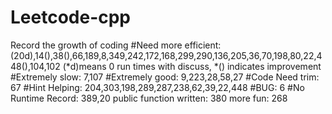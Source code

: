 # Leetcode-cpp
Record the growth of coding
#Need more efficient: (20d),14(),38(),66,189,8,349,242,172,168,299,290,136,205,36,70,198,80,22,448(),104,102
(*d)means 0 run times with discuss, *() indicates improvement
#Extremely slow: 7,107
#Extremely good: 9,223,28,58,27
#Code Need trim: 67
#Hint Helping: 204,303,198,289,287,238,62,39,22,448
#BUG: 6
#No Runtime Record: 389,20
public function written: 380
more fun: 268

